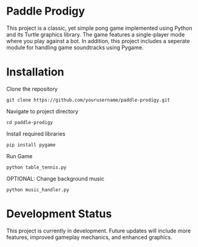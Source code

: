 # Paddle Prodigy
This project is a classic, yet simple pong game implemented using Python and its Turtle graphics library. The game features a single-player mode where you play against a bot. In addition, this project includes a seperate module for handling game soundtracks using Pygame.

# Installation
Clone the repository

```shell
git clone https://github.com/yourusername/paddle-prodigy.git
```

Navigate to project directory
```shell
cd paddle-prodigy
```

Install required libraries
```shell
pip install pygame
```

Run Game
```shell
python table_tennis.py
```

OPTIONAL: Change background music
```shell
python music_handler.py
```

# Development Status
This project is currently in development. Future updates will include more features, improved gameplay mechanics, and enhanced graphics.
